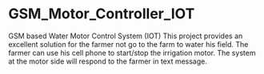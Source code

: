 # GSM_Motor_Controller_IOT
GSM based Water Motor Control System (IOT)
This project provides an excellent solution for the farmer not go to
the farm to water his field. The farmer can use his cell phone to start/stop the irrigation motor.
The system at the motor side will respond to the farmer in text
message.
